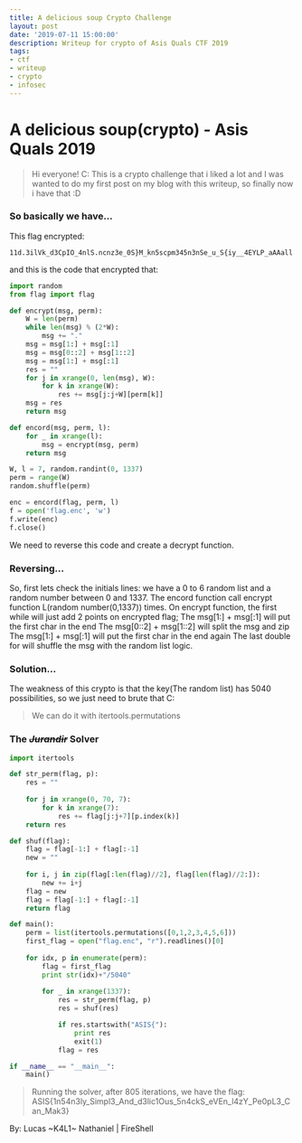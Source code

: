 ```yaml
---
title: A delicious soup Crypto Challenge
layout: post 
date: '2019-07-11 15:00:00'
description: Writeup for crypto of Asis Quals CTF 2019
tags:
- ctf
- writeup
- crypto
- infosec
---
```


# A delicious soup(crypto) - Asis Quals 2019

>Hi everyone! C:
>This is a crypto challenge that i liked a lot and I was wanted to do my first post on my blog with this writeup, so finally now i have that :D

### So basically we have...

This flag encrypted:

```
11d.3ilVk_d3CpIO_4nlS.ncnz3e_0S}M_kn5scpm345n3nSe_u_S{iy__4EYLP_aAAall
```

and this is the code that encrypted that:

```python
import random
from flag import flag

def encrypt(msg, perm):
	W = len(perm)
	while len(msg) % (2*W):
		msg += "."
	msg = msg[1:] + msg[:1]
	msg = msg[0::2] + msg[1::2]
	msg = msg[1:] + msg[:1]
	res = ""
	for j in xrange(0, len(msg), W):
		for k in xrange(W):
			res += msg[j:j+W][perm[k]]
	msg = res
	return msg

def encord(msg, perm, l):
	for _ in xrange(l):
		msg = encrypt(msg, perm)
	return msg

W, l = 7, random.randint(0, 1337)
perm = range(W)
random.shuffle(perm)

enc = encord(flag, perm, l)
f = open('flag.enc', 'w')
f.write(enc)
f.close()
```

We need to reverse this code and create a decrypt function.

### Reversing...

So, first lets check the initials lines: we have a 0 to 6 random list and a random number between 0 and 1337.
The encord function call encrypt function L(random number(0,1337)) times.
On encrypt function, the first while will just add 2 points on encrypted flag;
The msg[1:] + msg[:1] will put the first char in the end
The msg[0::2] + msg[1::2] will split the msg and zip
The msg[1:] + msg[:1] will put the first char in the end again
The last double for will shuffle the msg with the random list logic.

### Solution...

The weakness of this crypto is that the key(The random list) has 5040 possibilities, so we just need to brute that C:

>We can do it with itertools.permutations


### The ~~*Jurandir*~~ Solver

```python 
import itertools

def str_perm(flag, p):
	res = ""
	
	for j in xrange(0, 70, 7):
		for k in xrange(7):
			res += flag[j:j+7][p.index(k)]
	return res

def shuf(flag):
	flag = flag[-1:] + flag[:-1]
	new = ""
	
	for i, j in zip(flag[:len(flag)//2], flag[len(flag)//2:]):
		new += i+j
	flag = new
	flag = flag[-1:] + flag[:-1]
	return flag

def main():
	perm = list(itertools.permutations([0,1,2,3,4,5,6]))
	first_flag = open("flag.enc", "r").readlines()[0]
	
	for idx, p in enumerate(perm):
		flag = first_flag
		print str(idx)+"/5040"
		
		for _ in xrange(1337):
			res = str_perm(flag, p)
			res = shuf(res)

			if res.startswith("ASIS{"):
				print res
                exit(1)
			flag = res

if __name__ == "__main__":
    main()
```

>Running the solver, after 805 iterations, we have the flag: ASIS{1n54n3ly_Simpl3_And_d3lic1Ous_5n4ckS_eVEn_l4zY_Pe0pL3_Can_Mak3}

By: Lucas ~K4L1~ Nathaniel | FireShell
